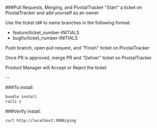 ###Pull Requests, Merging, and PivotalTracker
"Start" a ticket on PivotalTracker and add yourself as an owner

Use the ticket id# to name branches in the following format:
+ feature/ticket_number-INITIALS
+ bugfix/ticket_number-INITIALS

Push branch, open pull request, and "Finish" ticket on PivotalTracker

Once PR is approved, merge PR and "Deliver" ticket on PivotalTracker

Product Manager will Accept or Reject the ticket

--

###To install:

```sh
bundle install
rails s
```

###Verify install:
```sh
curl http://localhost:3000/ping
```
